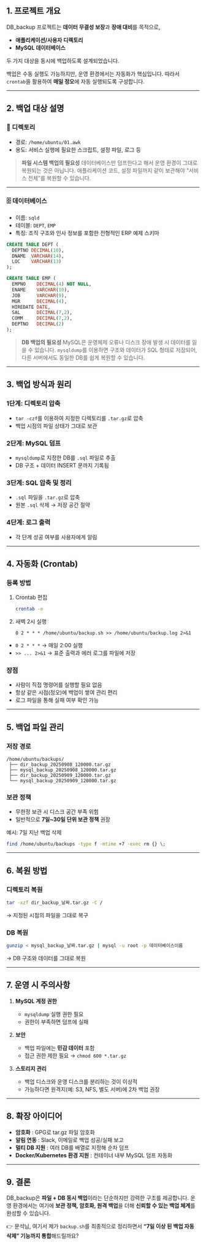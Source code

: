 ## 1. 프로젝트 개요

DB\_backup 프로젝트는 **데이터 무결성 보장**과 **장애 대비**를 목적으로,

* **애플리케이션/사용자 디렉토리**
* **MySQL 데이터베이스**

두 가지 대상을 동시에 백업하도록 설계되었습니다.

백업은 수동 실행도 가능하지만, 운영 환경에서는 자동화가 핵심입니다. 따라서 `crontab`을 활용하여 **매일 정오**에 자동 실행되도록 구성합니다.

---

## 2. 백업 대상 설명

### 📂 디렉토리

* 경로: `/home/ubuntu/01.awk`
* 용도: 서비스 실행에 필요한 스크립트, 설정 파일, 로그 등

> **파일 시스템 백업의 필요성**
> 데이터베이스만 덤프한다고 해서 운영 환경이 그대로 복원되는 것은 아닙니다.
> 애플리케이션 코드, 설정 파일까지 같이 보관해야 “서비스 전체”를 복원할 수 있습니다.

---

### 🗄 데이터베이스

* 이름: `sqld`
* 테이블: `DEPT`, `EMP`
* 특징: 조직 구조와 인사 정보를 포함한 전형적인 ERP 예제 스키마

```sql
CREATE TABLE DEPT (
  DEPTNO DECIMAL(10),
  DNAME  VARCHAR(14),
  LOC    VARCHAR(13)
);

CREATE TABLE EMP (
  EMPNO    DECIMAL(4) NOT NULL,
  ENAME    VARCHAR(10),
  JOB      VARCHAR(9),
  MGR      DECIMAL(4),
  HIREDATE DATE,
  SAL      DECIMAL(7,2),
  COMM     DECIMAL(7,2),
  DEPTNO   DECIMAL(2)
);
```

> **DB 백업의 필요성**
> MySQL은 운영체제 오류나 디스크 장애 발생 시 데이터를 잃을 수 있습니다.
> `mysqldump`를 이용하면 구조와 데이터가 SQL 형태로 저장되어, 다른 서버에서도 동일한 DB를 쉽게 복원할 수 있습니다.

---

## 3. 백업 방식과 원리

### 1단계: 디렉토리 압축

* `tar -czf`를 이용하여 지정한 디렉토리를 `.tar.gz`로 압축
* 백업 시점의 파일 상태가 그대로 보관

### 2단계: MySQL 덤프

* `mysqldump`로 지정한 DB를 `.sql` 파일로 추출
* DB 구조 + 데이터 INSERT 문까지 기록됨

### 3단계: SQL 압축 및 정리

* `.sql` 파일을 `.tar.gz`로 압축
* 원본 `.sql` 삭제 → 저장 공간 절약

### 4단계: 로그 출력

* 각 단계 성공 여부를 사용자에게 알림

---

## 4. 자동화 (Crontab)

### 등록 방법

1. Crontab 편집

   ```bash
   crontab -e
   ```
2. 새벽 2시 실행

   ```
   0 2 * * * /home/ubuntu/backup.sh >> /home/ubuntu/backup.log 2>&1
   ```

* `0 2 * * *` → 매일 2:00 실행
* `>> ... 2>&1` → 표준 출력과 에러 로그를 파일에 저장

### 장점

* 사람이 직접 명령어를 실행할 필요 없음
* 항상 같은 시점(정오)에 백업이 쌓여 관리 편리
* 로그 파일을 통해 실패 여부 확인 가능

---

## 5. 백업 파일 관리

### 저장 경로

```
/home/ubuntu/backups/
 ├── dir_backup_20250908_120000.tar.gz
 ├── mysql_backup_20250908_120000.tar.gz
 ├── dir_backup_20250909_120000.tar.gz
 └── mysql_backup_20250909_120000.tar.gz
```

### 보관 정책

* 무한정 보관 시 디스크 공간 부족 위험
* 일반적으로 **7일\~30일 단위 보관 정책** 권장

예시: 7일 지난 백업 삭제

```bash
find /home/ubuntu/backups -type f -mtime +7 -exec rm {} \;
```

---

## 6. 복원 방법

### 디렉토리 복원

```bash
tar -xzf dir_backup_날짜.tar.gz -C /
```

→ 지정된 시점의 파일을 그대로 복구

### DB 복원

```bash
gunzip < mysql_backup_날짜.tar.gz | mysql -u root -p 데이터베이스이름
```

→ DB 구조와 데이터를 그대로 복원

---

## 7. 운영 시 주의사항

1. **MySQL 계정 권한**

   * `mysqldump` 실행 권한 필요
   * 권한이 부족하면 덤프에 실패

2. **보안**

   * 백업 파일에는 **민감 데이터** 포함
   * 접근 권한 제한 필요 → `chmod 600 *.tar.gz`

3. **스토리지 관리**

   * 백업 디스크와 운영 디스크를 분리하는 것이 이상적
   * 가능하다면 원격지(예: S3, NFS, 별도 서버)에 2차 백업 권장

---

## 8. 확장 아이디어

* **암호화** : GPG로 tar.gz 파일 암호화
* **알림 연동** : Slack, 이메일로 백업 성공/실패 보고
* **멀티 DB 지원** : 여러 DB를 배열로 지정해 순차 덤프
* **Docker/Kubernetes 환경 지원** : 컨테이너 내부 MySQL 덤프 자동화

---

## 9. 결론

DB\_backup은 **파일 + DB 동시 백업**이라는 단순하지만 강력한 구조를 제공합니다.
운영 환경에서는 여기에 **보관 정책, 암호화, 원격 백업**을 더해 **신뢰할 수 있는 백업 체계**를 완성할 수 있습니다.

👉 문석님, 여기서 제가 `backup.sh`를 최종적으로 정리하면서 **“7일 이상 된 백업 자동 삭제” 기능까지 통합**해드릴까요?
